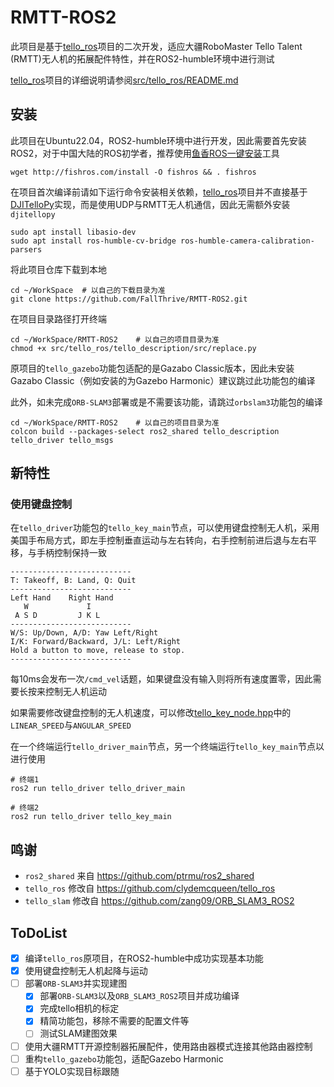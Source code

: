 # RMTT-ROS2

此项目是基于[tello_ros](https://github.com/clydemcqueen/tello_ros)项目的二次开发，适应大疆RoboMaster Tello Talent (RMTT)无人机的拓展配件特性，并在ROS2-humble环境中进行测试

[tello_ros](https://github.com/clydemcqueen/tello_ros)项目的详细说明请参阅[src/tello_ros/README.md](src/tello_ros/README.md)

## 安装

此项目在Ubuntu22.04，ROS2-humble环境中进行开发，因此需要首先安装ROS2，对于中国大陆的ROS初学者，推荐使用[鱼香ROS一键安装](https://github.com/fishros/install)工具

```
wget http://fishros.com/install -O fishros && . fishros
```

在项目首次编译前请如下运行命令安装相关依赖，[tello_ros](https://github.com/clydemcqueen/tello_ros)项目并不直接基于[DJITelloPy](https://github.com/damiafuentes/DJITelloPy)实现，而是使用UDP与RMTT无人机通信，因此无需额外安装`djitellopy`

```
sudo apt install libasio-dev
sudo apt install ros-humble-cv-bridge ros-humble-camera-calibration-parsers
```

将此项目仓库下载到本地

```
cd ~/WorkSpace	# 以自己的下载目录为准
git clone https://github.com/FallThrive/RMTT-ROS2.git
```

在项目目录路径打开终端

```
cd ~/WorkSpace/RMTT-ROS2	# 以自己的项目目录为准
chmod +x src/tello_ros/tello_description/src/replace.py
```

原项目的`tello_gazebo`功能包适配的是Gazabo Classic版本，因此未安装Gazabo Classic（例如安装的为Gazebo Harmonic）建议跳过此功能包的编译

此外，如未完成`ORB-SLAM3`部署或是不需要该功能，请跳过`orbslam3`功能包的编译

```
cd ~/WorkSpace/RMTT-ROS2	# 以自己的项目目录为准
colcon build --packages-select ros2_shared tello_description tello_driver tello_msgs
```

## 新特性

### 使用键盘控制

在`tello_driver`功能包的`tello_key_main`节点，可以使用键盘控制无人机，采用美国手布局方式，即左手控制垂直运动与左右转向，右手控制前进后退与左右平移，与手柄控制保持一致

```
---------------------------
T: Takeoff, B: Land, Q: Quit
---------------------------
Left Hand    Right Hand
   W             I    
 A S D         J K L  
---------------------------
W/S: Up/Down, A/D: Yaw Left/Right
I/K: Forward/Backward, J/L: Left/Right
Hold a button to move, release to stop.
---------------------------
```

每10ms会发布一次`/cmd_vel`话题，如果键盘没有输入则将所有速度置零，因此需要长按来控制无人机运动

如果需要修改键盘控制的无人机速度，可以修改[tello_key_node.hpp](src/tello_ros/tello_driver/include/tello_key_node.hpp)中的`LINEAR_SPEED`与`ANGULAR_SPEED`

在一个终端运行`tello_driver_main`节点，另一个终端运行`tello_key_main`节点以进行使用

```
# 终端1
ros2 run tello_driver tello_driver_main

# 终端2
ros2 run tello_driver tello_key_main
```

## 鸣谢

- `ros2_shared` 来自 https://github.com/ptrmu/ros2_shared
- `tello_ros` 修改自 https://github.com/clydemcqueen/tello_ros
- `tello_slam` 修改自 https://github.com/zang09/ORB_SLAM3_ROS2

## ToDoList

- [x] 编译`tello_ros`原项目，在ROS2-humble中成功实现基本功能
- [x] 使用键盘控制无人机起降与运动
- [ ] 部署`ORB-SLAM3`并实现建图
  - [x] 部署`ORB-SLAM3`以及`ORB_SLAM3_ROS2`项目并成功编译
  - [x] 完成tello相机的标定
  - [x] 精简功能包，移除不需要的配置文件等
  - [ ] 测试SLAM建图效果
- [ ] 使用大疆RMTT开源控制器拓展配件，使用路由器模式连接其他路由器控制
- [ ] 重构`tello_gazebo`功能包，适配Gazebo Harmonic
- [ ] 基于YOLO实现目标跟随